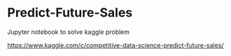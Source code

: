 # Predict-Future-Sales
Jupyter notebook to solve kaggle problem


https://www.kaggle.com/c/competitive-data-science-predict-future-sales/
